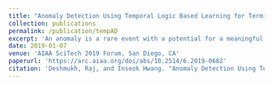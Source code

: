 ```yaml
---
title: "Anomaly Detection Using Temporal Logic Based Learning for Terminal Airspace Operations"
collection: publications
permalink: /publication/tempAD
excerpt: 'An anomaly is a rare event with a potential for a meaningful operational or safety related risk.  To assist air traffic controllers (ATCs) with airspace operation while ensuring high efficiency and safety, it is important to understand aircraft anomalies as observed by ATCs, and to analyze how operational anomalies are monitored. Modern data-mining and time-series data analysis techniques are powerful tools to generate anomaly detection models through machine learning, so that normal and abnormal time-series data can be identified. In this paper, we propose a temporal logic based learning algorithm that can generate data driven models for anomaly detection in the terminal airspace operations, which are easy to be interpreted in natural language and can express system properties such as human-readable bounds on time and physical parameters, thereby facilitating human feedback.  The proposed algorithm is demonstrated with real terminal airspace surveillance data, obtained from Airport Surface Detection Equipment - Model X (ASDE-X) and Terminal Automation Information Service (TAIS) datasets.'
date: 2019-01-07
venue: 'AIAA SciTech 2019 Forum, San Diego, CA'
paperurl: 'https://arc.aiaa.org/doi/abs/10.2514/6.2019-0682'
citation: 'Deshmukh, Raj, and Inseok Hwang. "Anomaly Detection Using Temporal Logic Based Learning for Terminal Airspace Operations." <i>AIAA Scitech 2019 Forum</>. 2019.'
---
```

